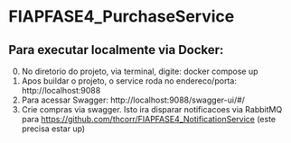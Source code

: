 # FIAPFASE4_PurchaseService

## Para executar localmente via Docker:
0. No diretorio do projeto, via terminal, digite: docker compose up
1. Apos buildar o projeto, o service roda no endereco/porta: http://localhost:9088
2. Para acessar Swagger: http://localhost:9088/swagger-ui/#/
3. Crie compras via swagger. Isto ira disparar notificacoes via RabbitMQ para https://github.com/thcorr/FIAPFASE4_NotificationService (este precisa estar up)

